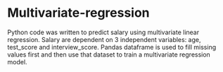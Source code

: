 # Multivariate-regression
Python code was written to predict salary using multivariate linear regression. Salary are dependent on 3 independent variables: age, test_score and interview_score. Pandas dataframe is used to fill missing values first and then use that dataset to train a multivariate regression model.
